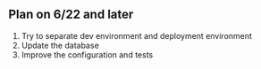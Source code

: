 ## Plan on 6/22 and later

1. Try to separate dev environment and deployment environment 
2. Update the database
3. Improve the configuration and tests